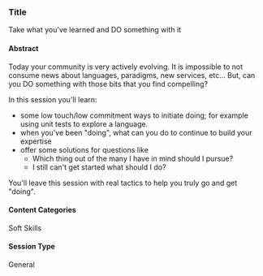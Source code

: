 ### Title ###

Take what you've learned and DO something with it

#### Abstract ####

Today your community is very actively evolving. It is impossible to not consume news about languages, paradigms, new services, etc...
But, can you DO something with those bits that you find compelling?

In this session you'll learn:
* some low touch/low commitment ways to initiate doing; for example using unit tests to explore a language.
* when you've been "doing", what can you do to continue to build your expertise
* offer some solutions for questions like 
    * Which thing out of the many I have in mind should I pursue?
    * I still can't get started what should I do?

You'll leave this session with real tactics to help you truly go and get "doing".

#### Content Categories ####

Soft Skills

#### Session Type ####

General
